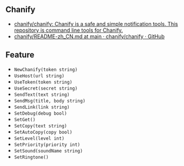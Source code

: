 ## Chanify

- [chanify/chanify: Chanify is a safe and simple notification tools. This repository is command line tools for Chanify.](https://github.com/chanify/chanify) 
- [chanify/README-zh_CN.md at main · chanify/chanify · GitHub](https://github.com/chanify/chanify/blob/main/README-zh_CN.md) 

## Feature

- `NewChanify(token string)`
- `UseHost(url string)`
- `UseToken(token string)`
- `UseSecret(secret string)`
- `SendText(text string)`
- `SendMsg(title, body string)`
- `SendLink(link string)`
- `SetDebug(debug bool)`
- `SetGet()`
- `SetCopy(text string)`
- `SetAutoCopy(copy bool)`
- `SetLevel(level int)`
- `SetPriority(priority int)`
- `SetSound(soundName string)`
- `SetRingtone()`

